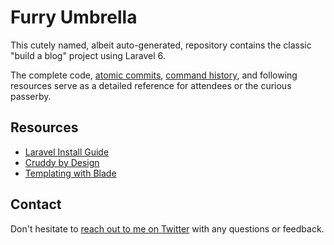 # Furry Umbrella

This cutely named, albeit auto-generated, repository contains the classic "build a blog" project using Laravel 6.

The complete code, [atomic commits](/commits/master), [command history](command.log), and following resources serve as a detailed reference for attendees or the curious passerby.

## Resources
- [Laravel Install Guide](https://laravel.com/docs/6.x/installation)
- [Cruddy by Design](https://www.youtube.com/watch?v=MF0jFKvS4SI)
- [Templating with Blade](https://laravel.com/docs/6.x/blade)

## Contact
Don't hesitate to [reach out to me on Twitter](https://twitter.com/gonedark) with any questions or feedback. 
